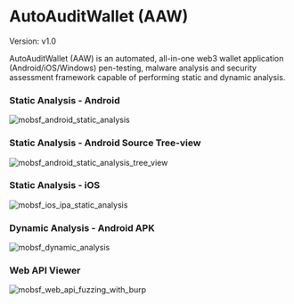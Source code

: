 # AutoAuditWallet (AAW)
Version: v1.0

AutoAuditWallet (AAW) is an automated, all-in-one web3 wallet application (Android/iOS/Windows) pen-testing, malware analysis and security assessment framework capable of performing static and dynamic analysis.



### Static Analysis - Android

![mobsf_android_static_analysis](https://user-images.githubusercontent.com/4301109/95506503-f9b6c980-097d-11eb-803a-f88321e1feb7.gif)

### Static Analysis - Android Source Tree-view

![mobsf_android_static_analysis_tree_view](https://user-images.githubusercontent.com/6709304/101240296-1578ea80-36f7-11eb-810a-3827f238c231.gif)

### Static Analysis - iOS

![mobsf_ios_ipa_static_analysis](https://user-images.githubusercontent.com/4301109/95507865-16540100-0980-11eb-9e4d-887668d46969.gif)

### Dynamic Analysis - Android APK

![mobsf_dynamic_analysis](https://user-images.githubusercontent.com/4301109/95514697-5e782100-098a-11eb-8390-47bb3822a2d7.gif)

### Web API Viewer

![ mobsf_web_api_fuzzing_with_burp](https://user-images.githubusercontent.com/4301109/95516560-69808080-098d-11eb-9e0b-fb5a25e96585.gif)
